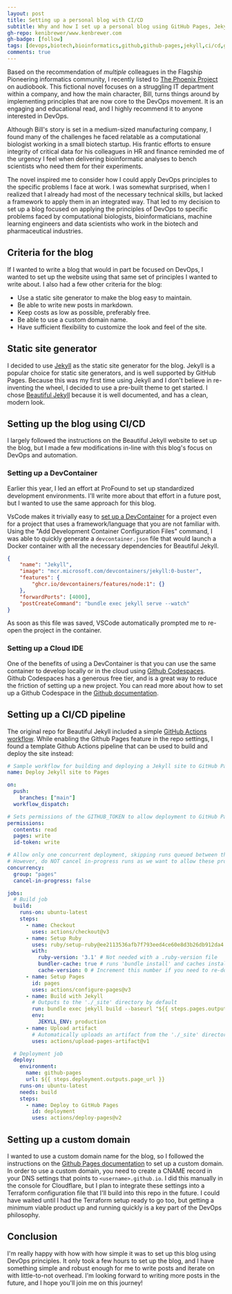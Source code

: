 ```yaml
---
layout: post
title: Setting up a personal blog with CI/CD
subtitle: Why and how I set up a personal blog using GitHub Pages, Jekyll, and GitHub Actions
gh-repo: kenibrewer/www.kenbrewer.com
gh-badge: [follow]
tags: [devops,biotech,bioinformatics,github,github-pages,jekyll,ci/cd,github-actions]
comments: true
---
```


Based on the recommendation of *multiple* colleagues in the Flagship Pioneering informatics community, I recently listed to [The Phoenix Project](https://itrevolution.com/product/the-phoenix-project/) on audiobook. 
This fictional novel focuses on a struggling IT department within a company, and how the main character, Bill, turns things around by implementing principles that are now core to the DevOps movement.
It is an engaging and educational read, and I highly recommend it to anyone interested in DevOps.


Although Bill's story is set in a medium-sized manufacturing company, I found many of the challenges he faced relatable as a computational biologist working in a small biotech startup. 
His frantic efforts to ensure integrity of critical data for his colleagues in HR and finance reminded me of the urgency I feel when delivering bioinformatic analyses to bench scientists who need them for their experiments.


The novel inspired me to consider how I could apply DevOps principles to the specific problems I face at work. 
I was somewhat surprised, when I realized that I already had most of the necessary technical skills, but lacked a framework to apply them in an integrated way.
That led to my decision to set up a blog focused on applying the principles of DevOps to specific problems faced by computational biologists, bioinformaticians, machine learning engineers and data scientists who work in the biotech and pharmaceutical industries.

## Criteria for the blog

If I wanted to write a blog that would in part be focused on DevOps, I wanted to set up the website using that same set of principles I wanted to write about.
I also had a few other criteria for the blog:

* Use a static site generator to make the blog easy to maintain.
* Be able to write new posts in markdown.
* Keep costs as low as possible, preferably free.
* Be able to use a custom domain name.
* Have sufficient flexibility to customize the look and feel of the site.

## Static site generator

I decided to use [Jekyll](https://jekyllrb.com/) as the static site generator for the blog.
Jekyll is a popular choice for static site generators, and is well supported by GitHub Pages.
Because this was my first time using Jekyll and I don't believe in re-inventing the wheel, I decided to use a pre-built theme to get started.
I chose [Beautiful Jekyll](https://beautifuljekyll.com/) because it is well documented, and has a clean, modern look.

## Setting up the blog using CI/CD

I largely followed the instructions on the Beautiful Jekyll website to set up the blog, but I made a few modifications in-line with this blog's focus on DevOps and automation.

### Setting up a DevContainer

Earlier this year, I led an effort at ProFound to set up standardized development environments.
I'll write more about that effort in a future post, but I wanted to use the same approach for this blog.

VsCode makes it trivially easy to [set up a DevContainer](https://code.visualstudio.com/docs/devcontainers/create-dev-container#_automate-dev-container-creation) for a project even for a project that uses a framework/language that you are not familiar with.
Using the "Add Development Container Configuration Files" command, I was able to quickly generate a `devcontainer.json` file that would launch a Docker container with all the necessary dependencies for Beautiful Jekyll.

```json
{
	"name": "Jekyll",
	"image": "mcr.microsoft.com/devcontainers/jekyll:0-buster",
	"features": {
		"ghcr.io/devcontainers/features/node:1": {}
	},
	"forwardPorts": [4000],
	"postCreateCommand": "bundle exec jekyll serve --watch"
}
```

As soon as this file was saved, VSCode automatically prompted me to re-open the project in the container.

### Setting up a Cloud IDE

One of the benefits of using a DevContainer is that you can use the same container to develop locally or in the cloud using [Github Codespaces](https://github.com/features/codespaces). 
Github Codespaces has a generous free tier, and is a great way to reduce the friction of setting up a new project.
You can read more about how to set up a Github Codespace in the [Github documentation](https://docs.github.com/en/codespaces/developing-in-codespaces/creating-a-codespace).

## Setting up a CI/CD pipeline

The original repo for Beautiful Jekyll included a simple [GitHub Actions workflow](https://github.com/daattali/beautiful-jekyll/blob/e1facea35a0a8ee81bc204db10039d5b53837a39/.github/workflows/ci.yml).
While enabling the Github Pages feature in the repo settings, I found a template Github Actions pipeline that can be used to build and deploy the site instead:

```yaml
# Sample workflow for building and deploying a Jekyll site to GitHub Pages
name: Deploy Jekyll site to Pages

on:
  push:
    branches: ["main"]
  workflow_dispatch:

# Sets permissions of the GITHUB_TOKEN to allow deployment to GitHub Pages
permissions:
  contents: read
  pages: write
  id-token: write

# Allow only one concurrent deployment, skipping runs queued between the run in-progress and latest queued.
# However, do NOT cancel in-progress runs as we want to allow these production deployments to complete.
concurrency:
  group: "pages"
  cancel-in-progress: false

jobs:
  # Build job
  build:
    runs-on: ubuntu-latest
    steps:
      - name: Checkout
        uses: actions/checkout@v3
      - name: Setup Ruby
        uses: ruby/setup-ruby@ee2113536afb7f793eed4ce60e8d3b26db912da4 # v1.127.0
        with:
          ruby-version: '3.1' # Not needed with a .ruby-version file
          bundler-cache: true # runs 'bundle install' and caches installed gems automatically
          cache-version: 0 # Increment this number if you need to re-download cached gems
      - name: Setup Pages
        id: pages
        uses: actions/configure-pages@v3
      - name: Build with Jekyll
        # Outputs to the './_site' directory by default
        run: bundle exec jekyll build --baseurl "${{ steps.pages.outputs.base_path }}"
        env:
          JEKYLL_ENV: production
      - name: Upload artifact
        # Automatically uploads an artifact from the './_site' directory by default
        uses: actions/upload-pages-artifact@v1

  # Deployment job
  deploy:
    environment:
      name: github-pages
      url: ${{ steps.deployment.outputs.page_url }}
    runs-on: ubuntu-latest
    needs: build
    steps:
      - name: Deploy to GitHub Pages
        id: deployment
        uses: actions/deploy-pages@v2
```

## Setting up a custom domain

I wanted to use a custom domain name for the blog, so I followed the instructions on the [Github Pages documentation](https://docs.github.com/en/pages/configuring-a-custom-domain-for-your-github-pages-site/managing-a-custom-domain-for-your-github-pages-site) to set up a custom domain.
In order to use a custom domain, you need to create a CNAME record in your DNS settings that points to `<username>.github.io`.
I did this manually in the console for Cloudflare, but I plan to integrate these settings into a Terraform configuration file that I'll build into this repo in the future.
I could have waited until I had the Terraform setup ready to go too, but getting a minimum viable product up and running quickly is a key part of the DevOps philosophy.

## Conclusion

I'm really happy with how with how simple it was to set up this blog using DevOps principles.
It only took a few hours to set up the blog, and I have something simple and robust enough for me to write posts and iterate on with little-to-not overhead.
I'm looking forward to writing more posts in the future, and I hope you'll join me on this journey!
